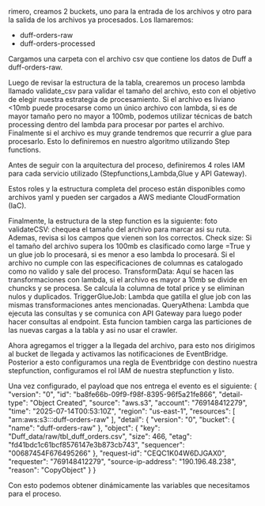 rimero, creamos 2 buckets, uno para la entrada de los archivos y otro para la salida de los archivos ya procesados. Los llamaremos:
* duff-orders-raw
* duff-orders-processed

Cargamos una carpeta con el archivo csv que contiene los datos de Duff a duff-orders-raw.

Luego de revisar la estructura de la tabla, crearemos un proceso lambda llamado validate_csv para validar el tamaño del archivo, esto con el objetivo de elegir nuestra estrategia de procesamiento. Si el archivo es liviano <10mb puede procesarse como un único archivo con lambda, si es de mayor tamaño pero no mayor a 100mb, podemos utilizar técnicas de batch processing dentro del lambda para procesar por partes el archivo. Finalmente si el archivo es muy grande tendremos que recurrir a glue para procesarlo. 
Esto lo definiremos en nuestro algoritmo utilizando Step functions.

Antes de seguir con la arquitectura del proceso, definiremos 4 roles IAM para cada servicio utilizado (Stepfunctions,Lambda,Glue y API Gateway).

Estos roles y la estructura completa del proceso están disponibles como archivos yaml y pueden ser cargados a AWS mediante CloudFormation (IaC).

Finalmente, la estructura de la step function es la siguiente:
foto
validateCSV: chequea el tamaño del archivo para marcar asi su ruta. Ademas, revisa si los campos que vienen son los correctos.
Check size: Si el tamaño del archivo supera los 100mb es clasificado como large =True y un glue job lo procesará, si es menor a eso lambda lo procesará. Si el archivo no cumple con las especificaciones de columnas es catalogado como no valido y sale del proceso.
TransformData: Aquí se hacen las transformaciones con lambda, si el archivo es mayor a 10mb se divide en chuncks y se procesa. Se calcula la columna de total price y se eliminan nulos y duplicados.
TriggerGlueJob: Lambda que gatilla el glue job con las mismas transformaciones antes mencionadas.
QueryAthena: Lambda que ejecuta las consultas y se comunica con API Gateway para luego poder hacer consultas al endpoint. Esta funcion tambien carga las particiones de las nuevas cargas a la tabla y asi no usar el crawler.

Ahora agregamos el trigger a la llegada del archivo, para esto nos dirigimos al bucket de llegada y activamos las notificaciones de EventBridge. Posterior a esto configuramos una regla de Eventbridge con destino nuestra stepfunction, configuramos el rol IAM de nuestra stepfunction y listo.

Una vez configurado, el payload que nos entrega el evento es el siguiente:
{
  "version": "0",
  "id": "ba8fe66b-09f9-f98f-8395-96f5a21fe866",
  "detail-type": "Object Created",
  "source": "aws.s3",
  "account": "769148412279",
  "time": "2025-07-14T00:53:10Z",
  "region": "us-east-1",
  "resources": [
    "arn:aws:s3:::duff-orders-raw"
  ],
  "detail": {
    "version": "0",
    "bucket": {
      "name": "duff-orders-raw"
    },
    "object": {
      "key": "Duff_data/raw/tbl_duff_orders.csv",
      "size": 466,
      "etag": "fd41bdc1c61bcf8576147e3b873cb743",
      "sequencer": "00687454F676495266"
    },
    "request-id": "CEQC1K04W6DJGAX0",
    "requester": "769148412279",
    "source-ip-address": "190.196.48.238",
    "reason": "CopyObject"
  }
}

Con esto podemos obtener dinámicamente las variables que necesitamos para el proceso.


